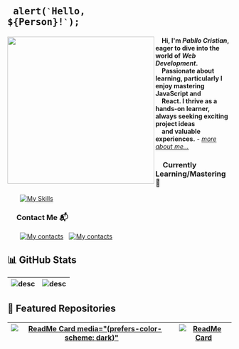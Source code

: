 ## <pre> alert(`` ` ``Hello, ${Person}!`` ` ``); </pre>
<img src="https://user-images.githubusercontent.com/74038190/212750996-938b257b-266c-45a7-9af7-655341c0f58b.gif" align="left" width="330px"> &emsp;<b>Hi, I'm _Pabllo Cristian_, eager to dive into the world of _Web Development_.<br />&emsp;Passionate about learning, particularly I enjoy mastering JavaScript and<br />&emsp;React. I thrive as a hands-on learner, always seeking exciting project ideas<br />&emsp;and valuable experiences.</b> - <a href="https://ikpc.github.io/portfolio/"><i>more about me...</i></a>

### &emsp;Currently Learning/Mastering 🔧
&emsp;&emsp;[![My Skills](https://skillicons.dev/icons?i=html,css,tailwind,js,ts,react,next,nodejs,mysql,vscode)](https://skillicons.dev) 

### &emsp; Contact Me 📬
&emsp;&emsp;[![My contacts](https://skillicons.dev/icons?i=linkedin)](https://www.linkedin.com/in/pabllo-cristian-f-a926062b3)ﾠ[![My contacts](https://skillicons.dev/icons?i=gmail)](mailto:pabllo.dev@gmail.com)
<br/>
## 📊 GitHub Stats 

| <picture> <source media="(prefers-color-scheme: dark)"  align="center" srcset="https://github-readme-stats.vercel.app/api?username=IkPc&show_icons=true&theme=tokyonight"/><img alt="desc" src="https://github-readme-stats.vercel.app/api?username=IkPc&show_icons=true&theme=default"/></picture> | <picture><source media="(prefers-color-scheme: dark)"  align="center" srcset="https://github-readme-stats.vercel.app/api/top-langs?username=IkPc&layout=compact&theme=tokyonight"/><img alt="desc" src="https://github-readme-stats.vercel.app/api/top-langs?username=IkPc&layout=compact&theme=default"/> </picture> |
| ------------- | ------------- |

## 📂 Featured Repositories
| [![ReadMe Card media="(prefers-color-scheme: dark)"](https://github-readme-stats.vercel.app/api/pin/?username=IkPc&repo=portfolio&theme=ambient_gradient)](https://github.com/IkPc/portfolio) | [![ReadMe Card](https://github-readme-stats.vercel.app/api/pin/?username=IkPc&repo=Curriculum-Vitae&theme=ambient_gradient)](https://github.com/IkPc/Curriculum-Vitae) |
| ------------- | ------------- |
